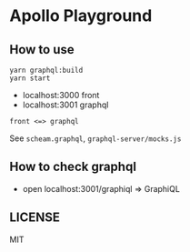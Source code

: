 # Apollo Playground

## How to use

```
yarn graphql:build
yarn start
```

- localhost:3000 front
- localhost:3001 graphql

```
front <=> graphql
```

See `scheam.graphql`, `graphql-server/mocks.js`

## How to check graphql

- open localhost:3001/graphiql => GraphiQL

## LICENSE

MIT
